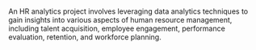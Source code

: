 #
 An HR analytics project involves leveraging data analytics techniques to gain insights into various aspects of human resource management, including talent acquisition, employee engagement, performance evaluation, retention, and workforce planning. 
